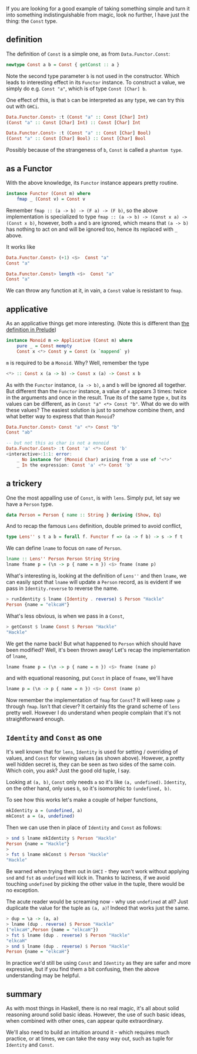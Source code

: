 If you are looking for a good example of taking something simple and turn it into something indistinguishable from magic, look no further, I have just the thing: the `Const` type.

## definition

The definition of `Const` is a simple one, as from `Data.Functor.Const`:

```haskell
newtype Const a b = Const { getConst :: a }
```

Note the second type parameter `b` is not used in the constructor. Which leads to interesting effect in its `Functor` instance. To construct a value, we simply do e.g. `Const "a"`, which is of type `Const [Char] b`. 

One effect of this, is that `b` can be interpreted as any type, we can try this out with `GHCi`.

```haskell
Data.Functor.Const> :t (Const "a" :: Const [Char] Int)
(Const "a" :: Const [Char] Int) :: Const [Char] Int

Data.Functor.Const> :t (Const "a" :: Const [Char] Bool)
(Const "a" :: Const [Char] Bool) :: Const [Char] Bool
```

Possibly because of the strangeness of `b`, `Const` is called a `phantom type`.

## as a Functor

With the above knowledge, its `Functor` instance appears pretty routine.

```haskell
instance Functor (Const m) where
    fmap _ (Const v) = Const v
```

Remember `fmap :: (a -> b) -> (F a) -> (F b)`, so the above implementation is specialized to type `fmap :: (a -> b) -> (Const x a) -> (Const x b)`, however, both `a` and `b` are ignored, which means that `(a -> b)` has nothing to act on and will be ignored too, hence its replaced with `_` above.

It works like 

```haskell
Data.Functor.Const> (+1) <$>  Const "a"
Const "a"

Data.Functor.Const> length <$>  Const "a"
Const "a"
```

We can throw any function at it, in vain, a `Const` value is resistant to `fmap`.

## applicative

As an applicative things get more interesting. (Note this is different than [the definition in Prelude](http://hackage.haskell.org/package/base-4.12.0.0/docs/src/Data.Functor.Const.html#line-82))

```haskell
instance Monoid m => Applicative (Const m) where
    pure _ = Const mempty
    Const x <*> Const y = Const (x `mappend` y)
```

`m` is required to be a `Monoid`. Why? Well, remember the type

```haskell
<*> :: Const x (a -> b) -> Const x (a) -> Const x b
```

As with the `Functor` instance, `(a -> b)`, `a` and `b` will be ignored all together. But different than the `Functor` instance, a value of `x` appears 3 times: twice in the arguments and once in the result. True its of the same type `x`, but its values can be different, as in `Const "a" <*> Const "b"`. What do we do with these values? The easiest solution is just to somehow combine them, and what better way to express that than `Monoid`?

```haskell
Data.Functor.Const> Const "a" <*> Const "b"
Const "ab"

-- but not this as char is not a monoid
Data.Functor.Const> :t Const 'a' <*> Const 'b'
<interactive>:1:1: error:
    _ No instance for (Monoid Char) arising from a use of '<*>'
    _ In the expression: Const 'a' <*> Const 'b'
```

## a trickery

One the most appalling use of `Const`, is with `lens`. Simply put, let say we have a `Person` type.

```haskell
data Person = Person { name :: String } deriving (Show, Eq)
```

And to recap the famous `Lens` definition, double primed to avoid conflict,

```haskell
type Lens'' s t a b = forall f. Functor f => (a -> f b) -> s -> f t
```

We can define `lname` to focus on `name` of `Person`.

```haskell
lname :: Lens'' Person Person String String
lname fname p = (\n -> p { name = n }) <$> fname (name p)
```

What's interesting is, looking at the definition of `Lens''` and then `lname`, we can easily spot that `lname` will update a `Person` record, as is evident if we pass in `Identity.reverse` to reverse the name.

```haskell
> runIdentity $ lname (Identity . reverse) $ Person "Hackle"
Person {name = "elkcaH"}
```

What's less obvious, is when we pass in a `Const`,

```haskell
> getConst $ lname Const $ Person "Hackle"
"Hackle"
```

We get the name back! But what happened to `Person` which should have been modified? Well, it's been thrown away! Let's recap the implementation of `lname`,

```haskell
lname fname p = (\n -> p { name = n }) <$> fname (name p)
```

and with equational reasoning, put `Const` in place of `fname`, we'll have

```haskell
lname p = (\n -> p { name = n }) <$> Const (name p)
```

Now remember the implementation of `fmap` for `Const`? It will keep `name p` through `fmap`. Isn't that clever? It certainly fits the grand scheme of `lens` pretty well. However I do understand when people complain that it's not straightforward enough.

## `Identity` and `Const` as one

It's well known that for `lens`, `Identity` is used for setting / overriding of values, and `Const` for viewing values (as shown above). However, a pretty well hidden secret is, they can be seen as two sides of the same coin. Which coin, you ask? Just the good old tuple, I say.

Looking at `(a, b)`, `Const` only needs `a` so it's like `(a, undefined)`. `Identity`, on the other hand, only uses `b`, so it's isomorphic to `(undefined, b)`.

To see how this works let's make a couple of helper functions,

```haskell
mkIdentity a = (undefined, a)
mkConst a = (a, undefined)
```

Then we can use then in place of `Identity` and `Const` as follows:

```haskell
> snd $ lname mkIdentity $ Person "Hackle"
Person {name = "Hackle"}
>
> fst $ lname mkConst $ Person "Hackle"
"Hackle"
```

Be warned when trying them out in `GHCI` - they won't work without applying `snd` and `fst` as `undefined` will kick in. Thanks to laziness, if we avoid touching `undefined` by picking the other value in the tuple, there would be no exception.

The acute reader would be screaming now - why use `undefined` at all? Just duplicate the value for the tuple as `(a, a)`! Indeed that works just the same.

```haskell
> dup = \a -> (a, a)
> lname (dup . reverse) $ Person "Hackle"
("elkcaH",Person {name = "elkcaH"})
> fst $ lname (dup . reverse) $ Person "Hackle"
"elkcaH"
> snd $ lname (dup . reverse) $ Person "Hackle"
Person {name = "elkcaH"}
```

In practice we'd still be using `Const` and `Identity` as they are safer and more expressive, but if you find them a bit confusing, then the above understanding may be helpful.

## summary
As with most things in Haskell, there is no real magic, it's all about solid reasoning around solid basic ideas. However, the use of such basic ideas, when combined with other ones, can appear quite extraordinary.

We'll also need to build an intuition around it - which requires much practice, or at times, we can take the easy way out, such as tuple for `Identity` and `Const`.

